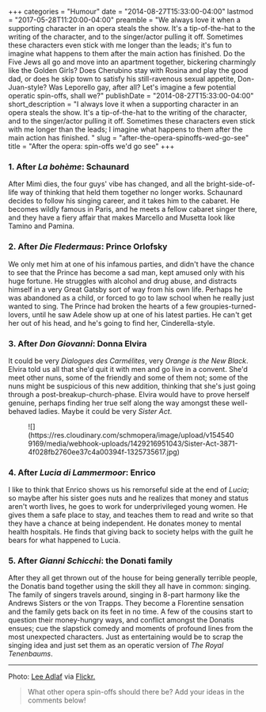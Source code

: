 +++
categories = "Humour"
date = "2014-08-27T15:33:00-04:00"
lastmod = "2017-05-28T11:20:00-04:00"
preamble = "We always love it when a supporting character in an opera steals the show. It's a tip-of-the-hat to the writing of the character, and to the singer/actor pulling it off. Sometimes these characters even stick with me longer than the leads; it's fun to imagine what happens to them after the main action has finished. Do the Five Jews all go and move into an apartment together, bickering charmingly like the Golden Girls? Does Cherubino stay with Rosina and play the good dad, or does he skip town to satisfy his still-ravenous sexual appetite, Don-Juan-style? Was Leporello gay, after all? Let's imagine a few potential operatic spin-offs, shall we?"
publishDate = "2014-08-27T15:33:00-04:00"
short_description = "I always love it when a supporting character in an opera steals the show. It&#039;s a tip-of-the-hat to the writing of the character, and to the singer/actor pulling it off. Sometimes these characters even stick with me longer than the leads; I imagine what happens to them after the main action has finished. "
slug = "after-the-opera-spinoffs-wed-go-see"
title = "After the opera: spin-offs we&#039;d go see"
+++

### 1. After _La bohème_: Schaunard

 After Mimì dies, the four guys' vibe has changed, and all the bright-side-of-life way of thinking that held them together no longer works. Schaunard decides to follow his singing career, and it takes him to the cabaret. He becomes wildly famous in Paris, and he meets a fellow cabaret singer there, and they have a fiery affair that makes Marcello and Musetta look like Tamino and Pamina. 
 
### 2. After _Die Fledermaus_: Prince Orlofsky

 We only met him at one of his infamous parties, and didn't have the chance to see that the Prince has become a sad man, kept amused only with his huge fortune. He struggles with alcohol and drug abuse, and distracts himself in a very Great Gatsby sort of way from his own life. Perhaps he was abandoned as a child, or forced to go to law school when he really just wanted to sing. The Prince had broken the hearts of a few groupies-turned-lovers, until he saw Adele show up at one of his latest parties. He can't get her out of his head, and he's going to find her, Cinderella-style.
 
### 3. After _Don Giovanni_: Donna Elvira

 It could be very _Dialogues des Carmélites_, very _Orange is the New Black_. Elvira told us all that she'd quit it with men and go live in a convent. She'd meet other nuns, some of the friendly and some of them not; some of the nuns might be suspicious of this new addition, thinking that she's just going through a post-breakup-church-phase. Elvira would have to prove herself genuine, perhaps finding her true self along the way amongst these well-behaved ladies. Maybe it could be very _Sister Act_.
 
<figure data-type="image">
![](https://res.cloudinary.com/schmopera/image/upload/v1545409169/media/webhook-uploads/1429216951043/Sister-Act-3871-4f028fb2760ee37c4a00394f-1325735617.jpg)
</figure>

### 4. After _Lucia di Lammermoor_: Enrico

 I like to think that Enrico shows us his remorseful side at the end of _Lucia_; so maybe after his sister goes nuts and he realizes that money and status aren't worth lives, he goes to work for underprivileged young women. He gives them a safe place to stay, and teaches them to read and write so that they have a chance at being independent. He donates money to mental health hospitals. He finds that giving back to society helps with the guilt he bears for what happened to Lucia.

### 5. After _Gianni Schicchi_: the Donati family

After they all get thrown out of the house for being generally terrible people, the Donatis band together using the skill they all have in common: singing. The family of singers travels around, singing in 8-part harmony like the Andrews Sisters or the von Trapps. They become a Florentine sensation and the family gets back on its feet in no time. A few of the cousins start to question their money-hungry ways, and conflict amongst the Donatis ensues; cue the slapstick comedy and moments of profound lines from the most unexpected characters. Just as entertaining would be to scrap the singing idea and just set them as an operatic version of _The Royal Tenenbaums_. 

***
Photo: [Lee Adlaf](https://www.flickr.com/photos/leeadlaf/2517400261/in/photolist-4QskoM-sb3ug6-emiCc5-bXQoBu-9NEtYQ-hdR4mW-6rC9Jf-7XzGvp-icNyG5-icNBBy-icNBVD-ymoovG-icPhrp-dhHx7A-icP1xR-icNWXz-5VvuMA-dqjYje-6gnXoB-fsKyu7-9MzxYf-icNCQq-icNExU-n1TaXZ-aS69m4-9NAqQe-nwuFBB-7CfGYe-qyB8sH-9NDZCz-6QoZkm-48uidP-RNf9xD-fvRxk5-6oa7FM-fxmwwy-8tYgRF-6Pw5jP-bpxF51-7Ze9am-9NC9uz-e9fVRg-aqhkkC-3Hpb9d-6STTp9-qFVH4m-icNXXk-cgJxss-b25rhZ-7SMLPo) via [Flickr.](https://creativecommons.org/licenses/by/2.0/legalcode)
>What other opera spin-offs should there be? Add your ideas in the comments below!
